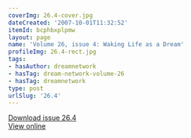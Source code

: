 ```yaml
---
coverImg: 26.4-cover.jpg
dateCreated: '2007-10-01T11:32:52'
itemId: bcphbxplpmw
layout: page
name: 'Volume 26, issue 4: Waking Life as a Dream'
profileImg: 26.4-rect.jpg
tags:
- hasAuthor: dreamnetwork
- hasTag: dream-network-volume-26
- hasTag: dreamnetwork
type: post
urlSlug: '26.4'
---
```

<a href="../files/pdfs/Volume_26/26.4_waking_life_as_dream.pdf" download="">Download issue 26.4</a><br><a href="../files/pdfs/Volume_26/26.4_waking_life_as_dream.pdf">View online</a>